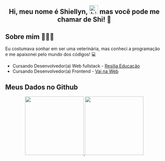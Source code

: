 <h2 align="center">
Hi, meu nome é Shiellyn, <img src="https://user-images.githubusercontent.com/1303154/88677602-1635ba80-d120-11ea-84d8-d263ba5fc3c0.gif" width="28px" alt="hi"> mas você pode me chamar de Shi! 💜
</h2>


## **Sobre mim** 👩🏽‍💻
<p>Eu costumava sonhar em ser uma veterinária, mas conheci a programação e me apaixonei pelo mundo dos códigos! 💻</p> 

- Cursando Desenvolvedor(a) Web fullstack - <a href="https://www.resilia.com.br/">Resilia Educação</a>
 - Cursando Desenvolvedor(a) Frontend - <a href="https://www.vainaweb.com.br//">Vai na Web</a>


## **Meus Dados no Github**
<div align = "center">
  <a href="https://github.com/ShiellynFerr">
   <img height="187em" src="https://github-readme-stats.vercel.app/api?username=ShiellynFerr&show_icons=true&theme=github_dark&include_all_commits=false&count_private=true"/>          
  <img height="187em" src="https://github-readme-stats.vercel.app/api/top-langs/?username=ShiellynFerr&layout=compact&langs_count=7&theme=github_dark"/>
</div>
